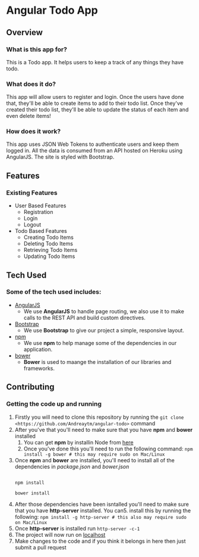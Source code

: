 # Angular Todo App

## Overview

### What is this app for?

This is a Todo app. It helps users to keep a track of any things they have todo.

### What does it do?

This app will allow users to register and login. Once the users have done that, they'll be able to create items to add to their todo list. Once they've created their todo list, they'll be able to update the status of each item and even delete items!

### How does it work?

This app uses JSON Web Tokens to authenticate users and keep them logged in. All the data is consumed from an API hosted on Heroku using AngularJS. The site is styled with Bootstrap.

## Features 

### Existing Features 
- User Based Features 
	- Registration  
	- Login
	- Logout
- Todo Based Features
	- Creating Todo Items 
	- Deleting Todo Items
	- Retrieving Todo Items
	- Updating Todo Items

## Tech Used

### Some of the tech used includes:
- [AngularJS](https://angularjs.org/)
	- We use **AngularJS** to handle page routing, we also use it to make calls to the REST API and build custom directives. 
- [Bootstrap](https://getbootstrap.com/)
	- We use **Bootstrap** to give our project a simple, responsive layout.
- [npm](https://www.npmjs.com/)
	- We use **npm** to help manage some of the dependencies in our application. 
- [bower](https://bower.io/)
	- **Bower** is used to maange the installation of our libraries and frameworks.

## Contributing 

### Getting the code up and running 
1. Firstly you will need to clone this repository by running the ```git clone <https://github.com/Andreaytm/angular-todo>``` command
2. After you've that you'll need to make sure that you have **npm** and **bower** installed 
	1. You can get **npm** by installin Node from [here](https://nodejs.org/en/)
	2. Once you've done this you'll need to run the following command: 
	`npm install -g bower # this may require sudo on Mac/Linux`
3. Once **npm** and **bower** are installed, you'll need to install all of the dependencies in *package.json* and *bower.json*
	```

	npm install

	bower install 

	```
4. After those dependencies have been isntalled you'll need to make sure that you have **http-server** installed. You can5.  install this by running the following: ```npm install -g http-server # this also may require sudo on Mac/Linux```
5. Once **http-server** is installed run ```http-server -c-1```
6. The project will now run on [localhost](http://127.0.0.1:8080)
7. Make changes to the code and if you think it belongs in here then just submit a pull request
